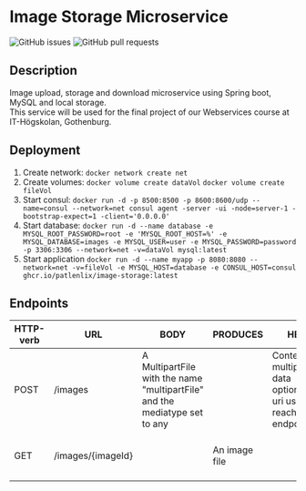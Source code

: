          
# Image Storage Microservice

![GitHub issues](https://img.shields.io/github/issues-raw/patlenlix/image-storage)
![GitHub pull requests](https://img.shields.io/github/issues-pr/patlenlix/image-storage)

## Description

Image upload, storage and download microservice using Spring boot, MySQL and local storage. <br/>
This service will be used for the final project of our Webservices course at IT-Högskolan, Gothenburg.

## Deployment

1. Create network:
   `docker network create net`
2. Create volumes:
   `docker volume create dataVol`
   `docker volume create fileVol`
3. Start consul:
   `docker run -d -p 8500:8500 -p 8600:8600/udp --name=consul --network=net consul agent -server -ui -node=server-1 -bootstrap-expect=1 -client='0.0.0.0'
   `
4. Start database:
   `docker run -d --name database -e MYSQL_ROOT_PASSWORD=root -e 'MYSQL_ROOT_HOST=%' -e MYSQL_DATABASE=images -e MYSQL_USER=user -e MYSQL_PASSWORD=password -p 3306:3306 --network=net -v=dataVol mysql:latest
   `
5. Start application
   `docker run -d --name myapp -p 8080:8080 --network=net -v=fileVol -e MYSQL_HOST=database -e CONSUL_HOST=consul ghcr.io/patlenlix/image-storage:latest`

## Endpoints

| HTTP-verb | URL               | BODY                                                                      | PRODUCES     | HEADER                             | Info                                   |
|-----------|-------------------|---------------------------------------------------------------------------|--------------|------------------------------------|----------------------------------------|
| POST      | /images           | A MultipartFile with the name "multipartFile" and the mediatype set to any |              | Content-Type: multipart/form-data</br> optional: (URI: uri used to reach endpoint)| Uploads an image                       |
| GET       | /images/{imageId} |                                                                           | An image file |                                    | Downloads an image with id = {imageId} |
